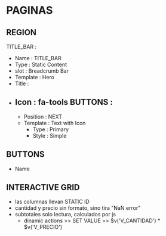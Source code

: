 # PAGINAS
## REGION
TITLE_BAR : 
- Name : TITLE_BAR
- Type : Static Content
- slot : Breadcrumb Bar
- Template : Hero
- Title : 
- Icon  : fa-tools
    BUTTONS :
    - 
    - Position : NEXT
    - Template : Text with Icon
      - Type : Primary
      - Style : Simple
## BUTTONS
- Name




## INTERACTIVE GRID 

- las columnas llevan STATIC ID
- cantidad y precio sin formato, sino tira "NaN error" 
- subtotales solo lectura, calculados por js
  - dinamic actions >> SET VALUE >> $v('V_CANTIDAD') * $v('V_PRECIO')

